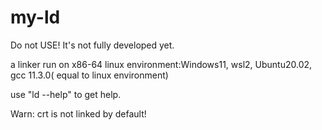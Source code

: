 # my-ld

Do not USE! It's not fully developed yet.

a linker run on x86-64 linux
environment:Windows11, wsl2, Ubuntu20.02, gcc 11.3.0( equal to linux environment)

use "ld --help" to get help.

Warn: crt is not linked by default! 

